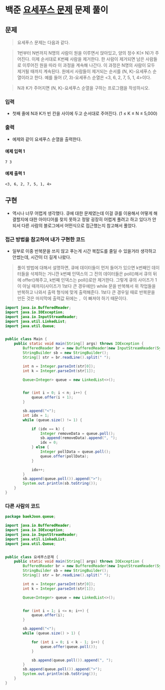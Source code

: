 # 백준  [요세푸스 문제](https://www.acmicpc.net/problem/1158) 문제 풀이
## 문제
> 요세푸스 문제는 다음과 같다.

> 1번부터 N번까지 N명의 사람이 원을 이루면서 앉아있고, 양의 정수 K(≤ N)가 주어진다. 이제 순서대로 K번째 사람을 제거한다. 한 사람이 제거되면 남은 사람들로 이루어진 원을 따라 이 과정을 계속해 나간다. 이 과정은 N명의 사람이 모두 제거될 때까지 계속된다. 원에서 사람들이 제거되는 순서를 (N, K)-요세푸스 순열이라고 한다. 예를 들어 (7, 3)-요세푸스 순열은 <3, 6, 2, 7, 5, 1, 4>이다.

> N과 K가 주어지면 (N, K)-요세푸스 순열을 구하는 프로그램을 작성하시오.

### 입력
* 첫째 줄에 N과 K가 빈 칸을 사이에 두고 순서대로 주어진다. (1 ≤ K ≤ N ≤ 5,000)

### 출력
* 예제와 같이 요세푸스 순열을 출력한다.

#### 예제 입력 1 
```text
7 3
```
#### 예제 출력 1
```text
<3, 6, 2, 7, 5, 1, 4>
``` 
## 구현
* 역시나 너무 어렵게 생각했다. 큐에 대한 문제였는데 이걸 큐를 이용해서 어떻게 해결할지에 대한
아이디어를 찾지 못하고 정말 굉장히 어렵게 풀려고 하고 있다가 안되서 다른 사람의 블로그에서
어떤식으로 접근했는지 참고해서 풀었다.

### 접근 방법을 참고하여 내가 구현한 코드
* 일부로 이중 반복문을 쓰지 않고 푸는게 시간 복잡도를 줄일 수 있을거라 생각하고
안썼는데, 시간이 더 길게 나왔다. 
> 풀이 방법에 대해서 설명하면, 큐에 데이터들이 먼저 들어가 있으면 k번째인 데이터들을 삭제하는 거니깐
k번째 인덱스의 그 전의 데이터들은 poll()해서 큐의 뒤에 offer()해주고, k번째 인덱스는 poll()로만
제거한다. 그렇게 큐의 사이즈가 1이 아닐 때까지(사이즈가 1보다 큰 경우에만) while 문을 반복해서
위 작업들을 반복하고 나와서 출력 형식에 맞게 출력해준다. 1보다 큰 경우일 때로 반복문을 만든 것은
마지막에 출력값 뒤에는 `, `이 빠져야 하기 때문이다.

```java
import java.io.BufferedReader;
import java.io.IOException;
import java.io.InputStreamReader;
import java.util.LinkedList;
import java.util.Queue;


public class Main {
    public static void main(String[] args) throws IOException {
        BufferedReader br = new BufferedReader(new InputStreamReader(System.in));
        StringBuilder sb = new StringBuilder();
        String[] str = br.readLine().split(" ");

        int n = Integer.parseInt(str[0]);
        int k = Integer.parseInt(str[1]);

        Queue<Integer> queue = new LinkedList<>();


        for (int i = 0; i < n; i++) {
            queue.offer(i + 1);
        }

        sb.append("<");
        int idx = 1;
        while (queue.size() != 1) {

            if (idx == k) {
                Integer removeData = queue.poll();
                sb.append(removeData).append(", ");
                idx = 0;
            } else {
                Integer pollData = queue.poll();
                queue.offer(pollData);
            }

            idx++;
        }
        sb.append(queue.poll()).append(">");
        System.out.println(sb.toString());
    }
}
```

### 다른 사람의 코드
```java
package baekJoon.queue;

import java.io.BufferedReader;
import java.io.IOException;
import java.io.InputStreamReader;
import java.util.LinkedList;
import java.util.Queue;


public class 요세푸스문제 {
    public static void main(String[] args) throws IOException {
        BufferedReader br = new BufferedReader(new InputStreamReader(System.in));
        StringBuilder sb = new StringBuilder();
        String[] str = br.readLine().split(" ");

        int n = Integer.parseInt(str[0]);
        int k = Integer.parseInt(str[1]);

        Queue<Integer> queue = new LinkedList<>();


        for (int i = 1; i <= n; i++) {
            queue.offer(i);
        }

        sb.append("<");
        while (queue.size() > 1) {

            for (int i = 0; i < k - 1; i++) {
                queue.offer(queue.poll());
            }

            sb.append(queue.poll()).append(", ");
        }
        sb.append(queue.poll()).append(">");
        System.out.println(sb.toString());
    }
}
```